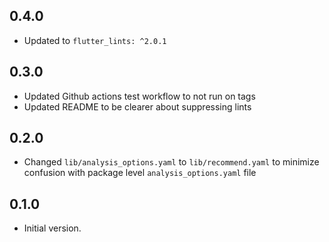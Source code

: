 ## 0.4.0

- Updated to `flutter_lints: ^2.0.1`

## 0.3.0

- Updated Github actions test workflow to not run on tags
- Updated README to be clearer about suppressing lints

## 0.2.0

- Changed `lib/analysis_options.yaml` to `lib/recommend.yaml` to minimize confusion with package level
  `analysis_options.yaml` file

## 0.1.0

- Initial version.
